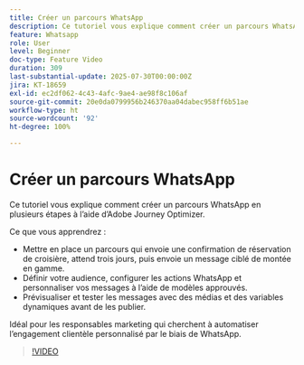 ```yaml
---
title: Créer un parcours WhatsApp
description: Ce tutoriel vous explique comment créer un parcours WhatsApp en plusieurs étapes à l’aide d’Adobe Journey Optimizer.
feature: Whatsapp
role: User
level: Beginner
doc-type: Feature Video
duration: 309
last-substantial-update: 2025-07-30T00:00:00Z
jira: KT-18659
exl-id: ec2df062-4c43-4afc-9ae4-ae98f8c106af
source-git-commit: 20e0da0799956b246370aa04dabec958ff6b51ae
workflow-type: ht
source-wordcount: '92'
ht-degree: 100%

---
```


# Créer un parcours WhatsApp

Ce tutoriel vous explique comment créer un parcours WhatsApp en plusieurs étapes à l’aide d’Adobe Journey Optimizer.

Ce que vous apprendrez :

* Mettre en place un parcours qui envoie une confirmation de réservation de croisière, attend trois jours, puis envoie un message ciblé de montée en gamme.
* Définir votre audience, configurer les actions WhatsApp et personnaliser vos messages à l’aide de modèles approuvés.
* Prévisualiser et tester les messages avec des médias et des variables dynamiques avant de les publier.

Idéal pour les responsables marketing qui cherchent à automatiser l’engagement clientèle personnalisé par le biais de WhatsApp.

>[!VIDEO](https://video.tv.adobe.com/v/3470282/?learn=on&enablevpops)
